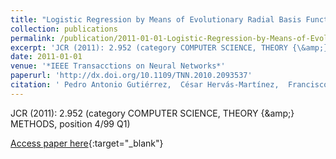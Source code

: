 ```yaml
---
title: "Logistic Regression by Means of Evolutionary Radial Basis Function Neural Networks"
collection: publications
permalink: /publication/2011-01-01-Logistic-Regression-by-Means-of-Evolutionary-Radial-Basis-Function-Neural-Networks
excerpt: 'JCR (2011): 2.952 (category COMPUTER SCIENCE, THEORY {\&amp;} METHODS, position 4/99 Q1)'
date: 2011-01-01
venue: '*IEEE Transacctions on Neural Networks*'
paperurl: 'http://dx.doi.org/10.1109/TNN.2010.2093537'
citation: ' Pedro Antonio Gutiérrez,  César Hervás-Martínez,  Francisco José Martínez-Estudillo, &quot;Logistic Regression by Means of Evolutionary Radial Basis Function Neural Networks.&quot; *IEEE Transacctions on Neural Networks*, Vol.22(2), 2011, pp.246-263.'
---
```

JCR (2011): 2.952 (category COMPUTER SCIENCE, THEORY {\&amp;} METHODS, position 4/99 Q1)

[Access paper here](http://dx.doi.org/10.1109/TNN.2010.2093537){:target="_blank"}
